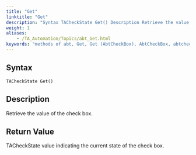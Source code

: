 ```yaml
--- 
title: "Get"
linktitle: "Get"
description: "Syntax TACheckState Get() Description Retrieve the value of the check box. Return Value TACheckState value indicating the current state of the check box."
weight: 1
aliases: 
    - /TA_Automation/Topics/abt_Get.html
keywords: "methods of abt, Get, Get (AbtCheckBox), AbtCheckBox, abtcheckbox get, get, state of check box, get check box state"
---
```


## Syntax

`TACheckState Get()`

## Description  

Retrieve the value of the check box.

## Return Value

TACheckState value indicating the current state of the check box.



